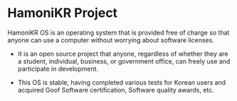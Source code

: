 # HamoniKR Project

HamoniKR OS is an operating system that is provided free of charge so that anyone can use a computer without worrying about software licenses.

- It is an open source project that anyone, regardless of whether they are a student, individual, business, or government office, can freely use and participate in development.

- This OS is stable, having completed various tests for Korean users and acquired Goof Software certification, Software quality awards, etc.
